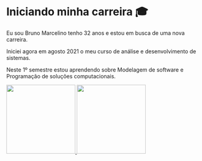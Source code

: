 # Iniciando minha carreira :mortar_board:

Eu sou Bruno Marcelino tenho 32 anos e estou em busca de uma nova carreira. 

Iniciei agora em agosto 2021 o meu curso de análise e desenvolvimento de sistemas. 

Neste 1º semestre estou aprendendo sobre Modelagem de software e Programação de soluções computacionais. 


 <div>
  <a href="//github.com/BrunoMEA">
  <img height="180em" src="https://github-readme-stats.vercel.app/api?username=BrunoMEA&show_icons=true&theme=dark&include_all_commits=true&count_private=true"/>
  <img height="180em" src="https://github-readme-stats.vercel.app/api/top-langs/?username=BrunoMEA&layout=compact&langs_count=7&theme=dark"/>
</div>

 ##
 
